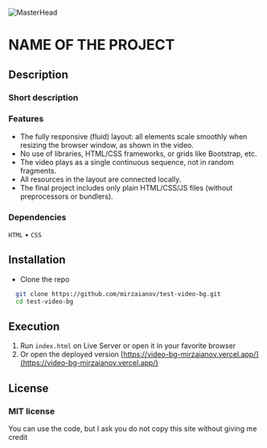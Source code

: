 ![MasterHead](./head.png)

# NAME OF THE PROJECT

## Description

### Short description

### Features

- The fully responsive (fluid) layout: all elements scale smoothly when resizing the browser window, as shown in the video.
- No use of libraries, HTML/CSS frameworks, or grids like Bootstrap, etc.
- The video plays as a single continuous sequence, not in random fragments.
- All resources in the layout are connected locally.
- The final project includes only plain HTML/CSS/JS files (without preprocessors or bundlers).

### Dependencies

`HTML` • `CSS`

## Installation

- Clone the repo

```bash
  git clone https://github.com/mirzaianov/test-video-bg.git
  cd test-video-bg
```

## Execution

1. Run `index.html` on Live Server or open it in your favorite browser
2. Or open the deployed version [https://video-bg-mirzaianov.vercel.app/](https://video-bg-mirzaianov.vercel.app/)

## License

### MIT license

You can use the code, but I ask you do not copy this site without giving me credit
